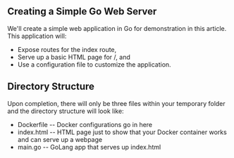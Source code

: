 ## Creating a Simple Go Web Server

We'll create a simple web application in Go for demonstration in this article. This application will:
* Expose routes for the index route,
* Serve up a basic HTML page for /, and
* Use a configuration file to customize the application.

## Directory Structure
Upon completion, there will only be three files within your temporary folder and the directory structure will look like:
 - Dockerfile -- Docker configurations go in here
 - index.html -- HTML page just to show that your Docker container works and can serve up a webpage
 - main.go -- GoLang app that serves up index.html

